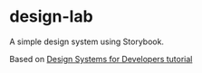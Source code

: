 # design-lab

A simple design system using Storybook.

Based on [Design Systems for Developers tutorial](https://storybook.js.org/tutorials/design-systems-for-developers/)